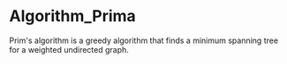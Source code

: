 # Algorithm_Prima
Prim's algorithm is a greedy algorithm that finds a minimum spanning tree for a weighted undirected graph.
